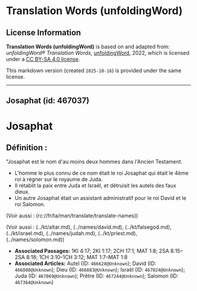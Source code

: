 # Translation Words (unfoldingWord)

## License Information

**Translation Words (unfoldingWord)** is based on and adapted from: _unfoldingWord® Translation Words_, [unfoldingWord](https://unfoldingword.org/utw), 2022, which is licensed under a [CC BY-SA 4.0 license](https://creativecommons.org/licenses/by-sa/4.0/legalcode.en).

This markdown version (created `2025-10-16`) is provided under the same license.



--------------------------------

## Josaphat (id: 467037)

Josaphat
========

Définition :
------------

"Josaphat est le nom d'au moins deux hommes dans l'Ancien Testament.

* L'homme le plus connu de ce nom était le roi Josaphat qui était le 4ème roi à régner sur le royaume de Juda.
* Il rétablit la paix entre Juda et Israël, et détruisit les autels des faux dieux.
* Un autre Josaphat était un assistant administratif pour le roi David et le roi Salomon.

(Voir aussi : (rc://fr/ta/man/translate/translate\-names))

(Voir aussi : (../kt/altar.md), (../names/david.md), (../kt/falsegod.md), (../kt/israel.md), (../names/judah.md), (../kt/priest.md), (../names/solomon.md))

* **Associated Passages:** 1KI 4:17; 2KI 1:17; 2CH 17:1; MAT 1:8; 2SA 8:15–2SA 8:18; 1CH 3:10–1CH 3:12; MAT 1:7–MAT 1:8
* **Associated Articles:** Autel (ID: `466628@Unknown`); David (ID: `466808@Unknown`); Dieu (ID: `466883@Unknown`); Israël (ID: `467024@Unknown`); Juda (ID: `467069@Unknown`); Prêtre (ID: `467244@Unknown`); Salomon (ID: `467364@Unknown`)

